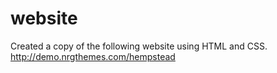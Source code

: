 # website
Created a copy of the following website using HTML and CSS.
http://demo.nrgthemes.com/hempstead
